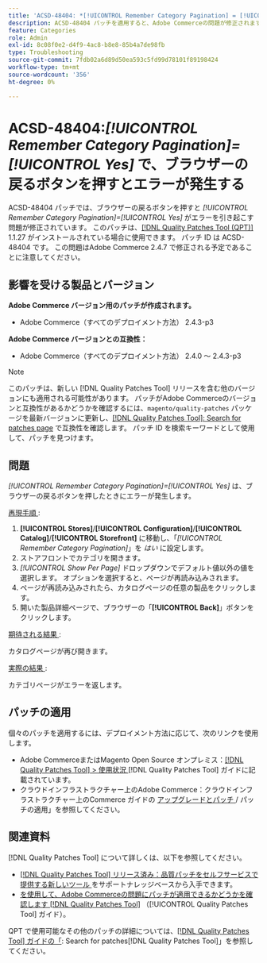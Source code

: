```yaml
---
title: 'ACSD-48404: *[!UICONTROL Remember Category Pagination] = [!UICONTROL Yes]*は、ブラウザーの戻るボタンを押すとエラーが発生します'
description: ACSD-48404 パッチを適用すると、Adobe Commerceの問題が修正されます。*[!UICONTROL Remember Category Pagination] = [!UICONTROL Yes]*では、ブラウザーの戻るボタンを押すとエラーが発生します。
feature: Categories
role: Admin
exl-id: 8c08f0e2-d4f9-4ac8-b8e8-85b4a7de98fb
type: Troubleshooting
source-git-commit: 7fdb02a6d89d50ea593c5fd99d78101f89198424
workflow-type: tm+mt
source-wordcount: '356'
ht-degree: 0%

---
```


# ACSD-48404:*[!UICONTROL Remember Category Pagination]=[!UICONTROL Yes]* で、ブラウザーの戻るボタンを押すとエラーが発生する

ACSD-48404 パッチでは、ブラウザーの戻るボタンを押すと *[!UICONTROL Remember Category Pagination]=[!UICONTROL Yes]* がエラーを引き起こす問題が修正されています。 このパッチは、[[!DNL Quality Patches Tool (QPT)]](https://experienceleague.adobe.com/ja/docs/commerce-operations/tools/quality-patches-tool/quality-patches-tool-to-self-serve-quality-patches) 1.1.27 がインストールされている場合に使用できます。 パッチ ID は ACSD-48404 です。 この問題はAdobe Commerce 2.4.7 で修正される予定であることに注意してください。

## 影響を受ける製品とバージョン

**Adobe Commerce バージョン用のパッチが作成されます。**

* Adobe Commerce（すべてのデプロイメント方法） 2.4.3-p3

**Adobe Commerce バージョンとの互換性：**

* Adobe Commerce（すべてのデプロイメント方法） 2.4.0 ～ 2.4.3-p3

>[!NOTE]
>
>このパッチは、新しい [!DNL Quality Patches Tool] リリースを含む他のバージョンにも適用される可能性があります。 パッチがAdobe Commerceのバージョンと互換性があるかどうかを確認するには、`magento/quality-patches` パッケージを最新バージョンに更新し、[[!DNL Quality Patches Tool]: Search for patches page](https://experienceleague.adobe.com/tools/commerce-quality-patches/index.html?lang=ja) で互換性を確認します。 パッチ ID を検索キーワードとして使用して、パッチを見つけます。

## 問題

*[!UICONTROL Remember Category Pagination]=[!UICONTROL Yes]* は、ブラウザーの戻るボタンを押したときにエラーが発生します。


<u> 再現手順 </u>:

1. **[!UICONTROL Stores]**/**[!UICONTROL Configuration]**/**[!UICONTROL Catalog]**/**[!UICONTROL Storefront]** に移動し、「*[!UICONTROL Remember Category Pagination]*」を *はい* に設定します。
1. ストアフロントでカテゴリを開きます。
1. *[!UICONTROL Show Per Page]* ドロップダウンでデフォルト値以外の値を選択します。 オプションを選択すると、ページが再読み込みされます。
1. ページが再読み込みされたら、カタログページの任意の製品をクリックします。
1. 開いた製品詳細ページで、ブラウザーの「**[!UICONTROL Back]**」ボタンをクリックします。

<u> 期待される結果 </u>:

カタログページが再び開きます。

<u> 実際の結果 </u>:

カテゴリページがエラーを返します。

## パッチの適用

個々のパッチを適用するには、デプロイメント方法に応じて、次のリンクを使用します。

* Adobe CommerceまたはMagento Open Source オンプレミス：[[!DNL Quality Patches Tool] > 使用状況 ](/help/tools/quality-patches-tool/usage.md) [!DNL Quality Patches Tool] ガイドに記載されています。
* クラウドインフラストラクチャー上のAdobe Commerce：クラウドインフラストラクチャー上のCommerce ガイドの [ アップグレードとパッチ ](https://experienceleague.adobe.com/docs/commerce-cloud-service/user-guide/develop/upgrade/apply-patches.html?lang=ja)/ パッチの適用」を参照してください。

## 関連資料

[!DNL Quality Patches Tool] について詳しくは、以下を参照してください。

* [[!DNL Quality Patches Tool]  リリース済み：品質パッチをセルフサービスで提供する新しいツール ](https://experienceleague.adobe.com/ja/docs/commerce-operations/tools/quality-patches-tool/quality-patches-tool-to-self-serve-quality-patches) をサポートナレッジベースから入手できます。
* [ を使用して、Adobe Commerceの問題にパッチが適用できるかどうかを確認します  [!DNL Quality Patches Tool]](/help/tools/quality-patches-tool/patches-available-in-qpt/check-patch-for-magento-issue-with-magento-quality-patches.md) （[!UICONTROL Quality Patches Tool] ガイド）。


QPT で使用可能なその他のパッチの詳細については、[[!DNL Quality Patches Tool] ガイドの「](https://experienceleague.adobe.com/tools/commerce-quality-patches/index.html?lang=ja): Search for patches[!DNL Quality Patches Tool]」を参照してください。
